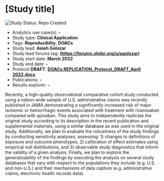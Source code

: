 [Study title]
=============

<img src="https://img.shields.io/badge/Study%20Status-Repo%20Created-lightgray.svg" alt="Study Status: Repo Created">

- Analytics use case(s): **-**
- Study type: **Clinical Application**
- Tags: **Reproducibilty**, **DOACs**
- Study lead: **Asieh Golozar**
- Study lead forums tag: **(https://forums.ohdsi.org/u/agolozar)**
- Study start date: **March 2022**
- Study end date: **-**
- Protocol **DRAFT**: **[DOACs REPLICATION_Protocol_DRAFT_April 2022.docx](https://github.com/ohdsi-studies/ReproducibilityRayJAMA2021/files/8750120/DOACs.REPLICATION_Protocol_DRAFT_April.2022.docx)**
- Publications: **-**
- Results explorer: **-**



Recently, a high-quality observational comparative cohort study conducted using a nation-wide sample of U.S. administrative claims was recently published in JAMA demonstrating a significantly increased risk of major ischemic or hemorrhagic events associated with treatment with rivaroxaban compared with apixaban. This study aims to independently replicate the original study according to its description in the recent publication and supplemental materials, using a similar database as was used in the original study. Additionally, we plan to evaluate the robustness of the study findings by conducting sensitivity analyses, assessing: 1) changes to definitions of exposure and outcome phenotypes, 2) calibration of effect estimates using empirical null distributions, and 3) observable study diagnostics that inform the validity of a given analysis. Finally, we plan to explore the generalizability of the findings by executing the analysis on several study databases that vary with respect to the populations they include (e.g. U.S. and non-U.S.) and their mechanisms of data capture (e.g. administrative claims, electronic health records data).
